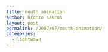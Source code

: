 ```yaml
---
title: mouth animation
author: bronto saurus
layout: post
permalink: /2007/07/mouth-animation/
categories:
  - lightwave
---
```

